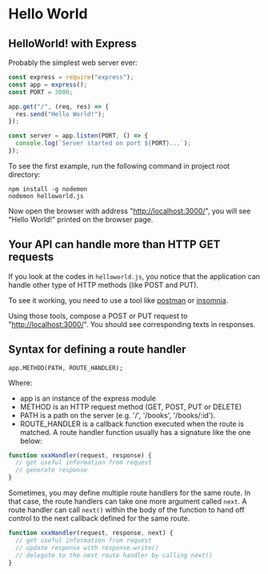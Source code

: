 # Hello World

## HelloWorld! with Express

Probably the simplest web server ever:

```javascript
const express = require("express");
const app = express();
const PORT = 3000;

app.get("/", (req, res) => {
  res.send("Hello World!");
});

const server = app.listen(PORT, () => {
  console.log(`Server started on port ${PORT}...`);
});
```

To see the first example, run the following command in project root directory:

```text
npm install -g nodemon
nodemon helloworld.js
```

Now open the browser with address "[http://localhost:3000/](http://localhost:3000/)", you will see "Hello World!" printed on the browser page.

## Your API can handle more than HTTP GET requests

If you look at the codes in `helloworld.js`, you notice that the application can handle other type of HTTP methods \(like POST and PUT\).

To see it working, you need to use a tool like [postman](https://www.getpostman.com/) or [insomnia](https://insomnia.rest/).

Using those tools, compose a POST or PUT request to "[http://localhost:3000/](http://localhost:3000/)". You should see corresponding texts in responses.

## Syntax for defining a route handler

```text
app.METHOD(PATH, ROUTE_HANDLER);
```

Where:

- app is an instance of the express module
- METHOD is an HTTP request method \(GET, POST, PUT or DELETE\)
- PATH is a path on the server \(e.g. '/', '/books', '/books/:id'\).
- ROUTE_HANDLER is a callback function executed when the route is matched. A route handler function usually has a signature like the one below:

```javascript
function xxxHandler(request, response) {
  // get useful information from request
  // generate response
}
```

Sometimes, you may define multiple route handlers for the same route. In that case, the route handlers can take one more argument called  `next`. A route handler can call `next()` within the body of the function to hand off control to the next callback defined for the same route.

```javascript
function xxxHandler(request, response, next) {
  // get useful information from request
  // update response with response.write()
  // delegate to the next route handler by calling next()
}
```

